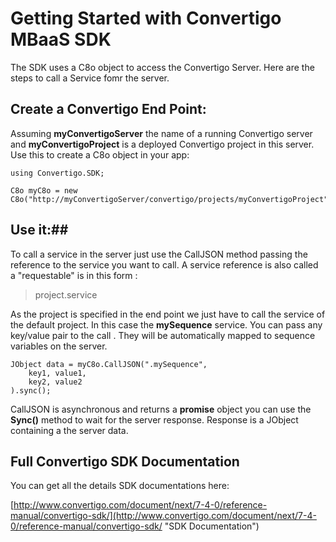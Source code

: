 # Getting Started with Convertigo MBaaS SDK
The SDK uses a C8o object to access the Convertigo Server. Here are the steps to call a Service fomr the server.
## Create a Convertigo End Point: ##
Assuming **myConvertigoServer** the name of a running  Convertigo server and **myConvertigoProject** is a deployed Convertigo project in this server. Use this to create a C8o object in your app:

	using Convertigo.SDK;
    
    C8o myC8o = new C8o("http://myConvertigoServer/convertigo/projects/myConvertigoProject");


## Use it:##
To call a service in the server just use the CallJSON method  passing the reference to the service you want to call. A service reference is also called a "requestable" is in this form :
> project.service

As the project is specified in the end point we just have to call the service of the default project. In this case the **mySequence** service. You can pass any key/value pair to the call . They will be automatically mapped to sequence variables on the server. 


    JObject data = myC8o.CallJSON(".mySequence",
		key1, value1,
		key2, value2
	).sync();


CallJSON is asynchronous and returns a **promise** object you can use the **Sync()** method to wait for the server response. Response is a JObject containing a the server data.

## Full Convertigo SDK Documentation ##
You can get all the details SDK documentations here:

[http://www.convertigo.com/document/next/7-4-0/reference-manual/convertigo-sdk/](http://www.convertigo.com/document/next/7-4-0/reference-manual/convertigo-sdk/ "SDK Documentation")

